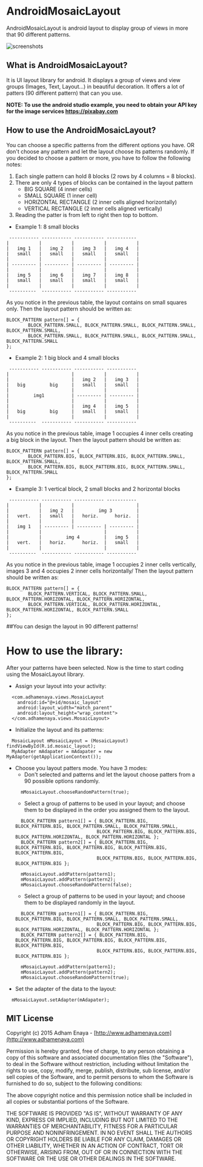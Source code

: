 # AndroidMosaicLayout
AndroidMosaicLayout is android layout to display group of views in more that 90 different patterns.

![screenshots](https://cloud.githubusercontent.com/assets/1500868/11513643/fb4e754e-987c-11e5-8f18-025d934c69b4.png)


## What is AndroidMosaicLayout?
It is UI layout library for android. It displays a group of views and view groups (Images, Text, Layout...) in beautiful decoration. 
It offers a lot of patters (90 different pattern) that can you use. 


**NOTE: To use the android studio example, you need to obtain your API key for the image services https://pixabay.com** 

## How to use the AndroidMosaicLayout?
You can choose a specific patterns from the different options you have. OR don't choose any pattern and let the layout choose its patterns randomly.
If you decided to choose a pattern or more, you have to follow the following notes:

1. Each single pattern can hold 8 blocks (2 rows by 4 columns = 8 blocks).
2. There are only 4 types of blocks can be contained in the layout pattern
	* BIG SQUARE (4 inner cells)
	* SMALL SQUARE (1 inner cell)
	* HORIZONTAL RECTANGLE (2 inner cells aligned horizontally)
	* VERTICAL RECTANGLE (2 inner cells aligned vertically)
3. Reading the patter is from left to right then top to bottom.

* Example 1: 8 small blocks

```
 ----------- ----------- ----------- -----------
|			|			|			|			|
|	img 1	|	img 2	|	img 3	|	img 4	|
|	small	|	small	|	small	|	small	|
|			|			|			|			|
| --------- | --------- | --------- | --------- |
|			|			|			|			|
|	img 5	|	img 6	|	img 7	|	img 8	|
|	small	|	small	|	small	|	small	|
|			|			|			|			|
 ----------  ----------- ----------- -----------
 ```
 
 As you notice in the previous table, the layout contains on small squares only.
 Then the layout pattern should be written as: 
 
```
BLOCK_PATTERN pattern[] = { 
		BLOCK_PATTERN.SMALL, BLOCK_PATTERN.SMALL, BLOCK_PATTERN.SMALL, BLOCK_PATTERN.SMALL,
		BLOCK_PATTERN.SMALL, BLOCK_PATTERN.SMALL, BLOCK_PATTERN.SMALL, BLOCK_PATTERN.SMALL 
};
```

* Example 2: 1 big block and 4 small blocks

```
 ----------- ----------- ----------- -----------
|						|			|			|
|				    	|	img 2	|	img 3	|
|	big 		big		|	small	|	small	|
|						|			|			|
| 		  img1			| --------- | --------- |
|						|			|			|
|	 		    	    |	img 4	|	img 5	|
|	big			big		|	small	|	small	|
|						|			|			|
 ----------  ----------- ----------- -----------
 ```
 
 As you notice in the previous table, image 1 occupies 4 inner cells creating a big block in the layout.
 Then the layout pattern should be written as: 
 
```
BLOCK_PATTERN pattern[] = { 
		BLOCK_PATTERN.BIG, BLOCK_PATTERN.BIG, BLOCK_PATTERN.SMALL, BLOCK_PATTERN.SMALL,
		BLOCK_PATTERN.BIG, BLOCK_PATTERN.BIG, BLOCK_PATTERN.SMALL, BLOCK_PATTERN.SMALL 
};
```

* Example 3: 1 vertical block, 2 small blocks and 2 horizontal blocks

```
 ----------- ----------- ----------- -----------
|			|			|						|
|			|	img 2	|		  img 3			|
|	vert.	|	small	|	horiz.		horiz.	|
|			|			|						|
|	img 1	| --------- | --------- | --------- |
|			|						|			|
|	 		|		  img 4			|	img 5	|
|	vert.	|	horiz.		horiz.	|	small	|
|			|						|			|
 ----------  ----------- ----------- -----------
 ```
 
 As you notice in the previous table, image 1 occupies 2 inner cells vertically, images 3 and 4 occupies 2 inner cells horizontally/
 Then the layout pattern should be written as: 
 
```
BLOCK_PATTERN pattern[] = { 
		BLOCK_PATTERN.VERTICAL, BLOCK_PATTERN.SMALL, BLOCK_PATTERN.HORIZONTAL, BLOCK_PATTERN.HORIZONTAL,
		BLOCK_PATTERN.VERTICAL, BLOCK_PATTERN.HORIZONTAL, BLOCK_PATTERN.HORIZONTAL, BLOCK_PATTERN.SMALL 
};
```

##You can design the layout in 90 different patterns!

# How to use the library:
After your patterns have been selected. Now is the time to start coding using the MosaicLayout library.

* Assign your layout into your activity:
```
  <com.adhamenaya.views.MosaicLayout
	android:id="@+id/mosaic_layout"
	android:layout_width="match_parent"
 	android:layout_height="wrap_content">
  </com.adhamenaya.views.MosaicLayout>
```
* Initialize the layout and its patterns:
```
  MosaicLayout mMosaicLayout = (MosaicLayout) findViewById(R.id.mosaic_layout);
  MyAdapter mAdapater = mAdapater = new MyAdapter(getApplicationContext());
```
* Choose you layout patters mode. You have 3 modes:
  * Don't selected and patterns and let the layout choose patters from a 90 possible options randomly.
  ```
	mMosaicLayout.chooseRandomPattern(true);
  ```
  * Select a group of patterns to be used in your layout; and choose them to be displayed in the order you assigned them to the layout.
  ```
	BLOCK_PATTERN pattern1[] = { BLOCK_PATTERN.BIG, BLOCK_PATTERN.BIG, BLOCK_PATTERN.SMALL, BLOCK_PATTERN.SMALL,
								BLOCK_PATTERN.BIG, BLOCK_PATTERN.BIG, BLOCK_PATTERN.HORIZONTAL, BLOCK_PATTERN.HORIZONTAL };
	BLOCK_PATTERN pattern2[] = { BLOCK_PATTERN.BIG, BLOCK_PATTERN.BIG, BLOCK_PATTERN.BIG, BLOCK_PATTERN.BIG, BLOCK_PATTERN.BIG,
								BLOCK_PATTERN.BIG, BLOCK_PATTERN.BIG, BLOCK_PATTERN.BIG };
		
	mMosaicLayout.addPattern(pattern1);
	mMosaicLayout.addPattern(pattern2);
	mMosaicLayout.chooseRandomPattern(false);
  ```
  * Select a group of patterns to be used in your layout; and choose them to be displayed randomly in the layout.
  ```
	BLOCK_PATTERN pattern1[] = { BLOCK_PATTERN.BIG, BLOCK_PATTERN.BIG, BLOCK_PATTERN.SMALL, BLOCK_PATTERN.SMALL,
								BLOCK_PATTERN.BIG, BLOCK_PATTERN.BIG, BLOCK_PATTERN.HORIZONTAL, BLOCK_PATTERN.HORIZONTAL };
	BLOCK_PATTERN pattern2[] = { BLOCK_PATTERN.BIG, BLOCK_PATTERN.BIG, BLOCK_PATTERN.BIG, BLOCK_PATTERN.BIG, BLOCK_PATTERN.BIG,
								BLOCK_PATTERN.BIG, BLOCK_PATTERN.BIG, BLOCK_PATTERN.BIG };
		
	mMosaicLayout.addPattern(pattern1);
	mMosaicLayout.addPattern(pattern2);
	mMosaicLayout.chooseRandomPattern(true);
  ```
* Set the adapter of the data to the layout:
```
  mMosaicLayout.setAdapter(mAdapater);
```

## MIT License
Copyright (c) 2015 Adham Enaya - [http://www.adhamenaya.com](http://www.adhamenaya.com)

Permission is hereby granted, free of charge, to any person obtaining a copy
of this software and associated documentation files (the "Software"), to deal
in the Software without restriction, including without limitation the rights
to use, copy, modify, merge, publish, distribute, sub license, and/or sell
copies of the Software, and to permit persons to whom the Software is
furnished to do so, subject to the following conditions:

The above copyright notice and this permission notice shall be included in
all copies or substantial portions of the Software.

THE SOFTWARE IS PROVIDED "AS IS", WITHOUT WARRANTY OF ANY KIND, EXPRESS OR
IMPLIED, INCLUDING BUT NOT LIMITED TO THE WARRANTIES OF MERCHANTABILITY,
FITNESS FOR A PARTICULAR PURPOSE AND NONINFRINGEMENT. IN NO EVENT SHALL THE
AUTHORS OR COPYRIGHT HOLDERS BE LIABLE FOR ANY CLAIM, DAMAGES OR OTHER
LIABILITY, WHETHER IN AN ACTION OF CONTRACT, TORT OR OTHERWISE, ARISING FROM, OUT OF OR IN CONNECTION WITH THE SOFTWARE OR THE USE OR OTHER DEALINGS IN THE SOFTWARE.

